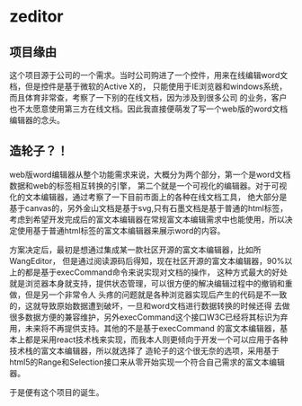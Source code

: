 # zeditor
## 项目缘由
这个项目源于公司的一个需求。当时公司购进了一个控件，用来在线编辑word文档，但是控件是基于微软的Active X的，
只能使用于IE浏览器和windows系统，而且体育非常查，考察了一下别的在线文档，因为涉及到很多公司
的业务，客户也不太愿意使用第三方在线文档。因此我直接便萌发了写一个web版的word文档编辑器的念头。
## 造轮子？！
web版word编辑器从整个功能需求来说，大概分为两个部分，第一个是word文档数据和web的标签相互转换的引擎，
第二个就是一个可视化的编辑器。对于可视化的文本编辑器，通过考察了一下目前市面上的各种在线文档工具，
绝大部分是基于canvas的，另外金山文档是基于svg,只有石墨文档是基于普通的html标签，
考虑到希望开发完成后的富文本编辑器在常规富文本编辑需求中也能使用，所以决定使用基于普通html标签的富文本编辑器来展示word的内容。

方案决定后，最初是想通过集成某一款社区开源的富文本编辑器，比如所WangEditor，
但是通过阅读源码后得知，现在社区开源的富文本编辑器，90%以上的都是基于execCommand命令来说实现对文档的操作，
这种方式最大的好处就是浏览器本身就支持，提供状态管理，可以很方便的解决编辑过程中的撤销和重做，但是另一个非常令人
头疼的问题就是各种浏览器实现后产生的代码是不一致的，这就导致原始数据遭到破坏，一旦和word文档进行数据转换的时候还得
去做很多数据方便的兼容维护，另外execCommand这个接口W3C已经将其标识为弃用，未来将不再提供支持。其他的不是基于execCommand
的富文本编辑器，基本上都是采用react技术栈来实现，而我本人则更倾向于开发一个可以应用于各种技术栈的富文本编辑器，所以就选择了
造轮子的这个很无奈的选项，采用基于html5的Range和Selection接口来从零开始实现一个符合自己需求的富文本编辑器。

于是便有这个项目的诞生。


